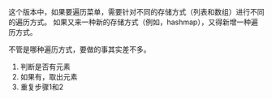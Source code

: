 这个版本中，如果要遍历菜单，需要针对不同的存储方式（列表和数组）进行不同的遍历方式。
如果又来一种新的存储方式（例如，hashmap），又得新增一种遍历方式。

不管是哪种遍历方式，要做的事其实差不多。
1. 判断是否有元素
2. 如果有，取出元素
3. 重复步骤1和2

